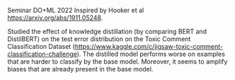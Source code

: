 Seminar DO+ML 2022
Inspired by Hooker et al https://arxiv.org/abs/1911.05248.

Studied the effect of knowledge distillation (by comparing BERT and DistilBERT) on the test error distribution on the Toxic Comment Classification Dataset (https://www.kaggle.com/c/jigsaw-toxic-comment-classification-challenge).
The distilled model performs worse on examples that are harder to classify by the base model. Moreover, it seems to amplify biases that are already present in the base model.
